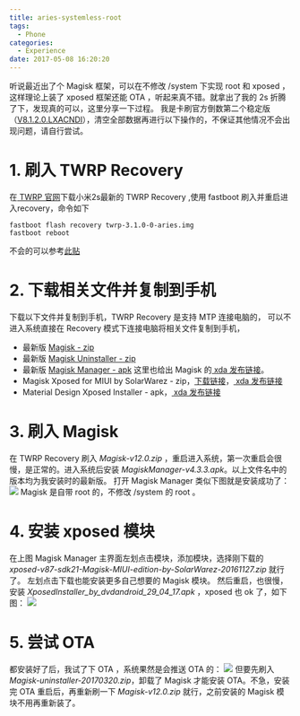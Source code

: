 ```yaml
---
title: aries-systemless-root
tags:
  - Phone
categories:
  - Experience
date: 2017-05-08 16:20:20
---
```


听说最近出了个 Magisk 框架，可以在不修改 /system 下实现 root 和 xposed ，这样理论上装了 xposed 框架还能 OTA ，听起来真不错。就拿出了我的 2s 折腾了下，发现真的可以，这里分享一下过程。
我是卡刷官方倒数第二个稳定版（[V8.1.2.0.LXACNDI](http://bigota.d.miui.com/V8.1.2.0.LXACNDI/miui_MI2_V8.1.2.0.LXACNDI_95e24f367d_5.0.zip)），清空全部数据再进行以下操作的，不保证其他情况不会出现问题，请自行尝试。

<!-- more -->

# 1. 刷入 TWRP Recovery
在[ TWRP 官网](https://dl.twrp.me/aries/)下载小米2s最新的 TWRP Recovery ,使用 fastboot 刷入并重启进入recovery，命令如下
```
fastboot flash recovery twrp-3.1.0-0-aries.img
fastboot reboot
```
不会的可以参考[此贴](http://bbs.xiaomi.cn/t-10498119)

# 2. 下载相关文件并复制到手机
下载以下文件并复制到手机，TWRP Recovery 是支持 MTP 连接电脑的， 可以不进入系统直接在 Recovery 模式下连接电脑将相关文件复制到手机， 
* 最新版 [Magisk - zip](http://tiny.cc/latestmagisk)
* 最新版 [Magisk Uninstaller - zip](http://tiny.cc/latestuninstaller) 
* 最新版 [Magisk Manager - apk](http://tiny.cc/latestmanager)
  这里也给出 Magisk 的[ xda 发布链接](https://forum.xda-developers.com/apps/magisk/official-magisk-v7-universal-systemless-t3473445)。
* Magisk Xposed for MIUI by SolarWarez - zip，[下载链接](https://forum.xda-developers.com/attachment.php?attachmentid=3950449&d=1480267001)，[ xda 发布链接](https://forum.xda-developers.com/xposed/unofficial-xposed-miui-t3367634)
* Material Design Xposed Installer - apk，[ xda 发布链接](https://forum.xda-developers.com/xposed/material-design-xposed-installer-t3137758)

# 3. 刷入 Magisk
在 TWRP Recovery 刷入 *Magisk-v12.0.zip* ，重启进入系统，第一次重启会很慢，是正常的。进入系统后安装 *MagiskManager-v4.3.3.apk*。以上文件名中的版本均为我安装时的最新版。
打开 Magisk Manager 类似下图就是安装成功了：
![](https://raw.githubusercontent.com/csJd/csJd.github.io/res/aries-systemless-root-0.png)
Magisk 是自带 root 的，不修改 /system 的 root 。

# 4. 安装 xposed 模块
在上图 Magisk Manager 主界面左划点击模块，添加模块，选择刚下载的 *xposed-v87-sdk21-Magisk-MIUI-edition-by-SolarWarez-20161127.zip* 就行了。
左划点击下载也能安装更多自己想要的 Magisk 模块。
然后重启，也很慢，安装 *XposedInstaller_by_dvdandroid_29_04_17.apk* ，xposed 也 ok 了，如下图：
![](https://raw.githubusercontent.com/csJd/csJd.github.io/res/aries-systemless-root-1.png)

# 5. 尝试 OTA
都安装好了后，我试了下 OTA ，系统果然是会推送 OTA 的：
![](https://raw.githubusercontent.com/csJd/csJd.github.io/res/aries-systemless-root-2.png)
但要先刷入 *Magisk-uninstaller-20170320.zip*，卸载了 Magisk 才能安装 OTA。不急，安装完 OTA 重启后，再重新刷一下 *Magisk-v12.0.zip* 就行，之前安装的 Magisk 模块不用再重新装了。
